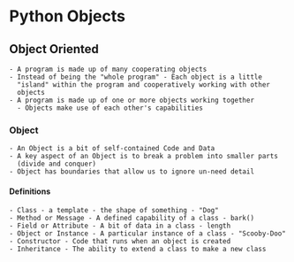 # Python Objects
    
## Object Oriented
    - A program is made up of many cooperating objects
    - Instead of being the "whole program" - Each object is a little
      "island" within the program and cooperatively working with other
      objects
    - A program is made up of one or more objects working together
      - Objects make use of each other's capabilities

### Object
    - An Object is a bit of self-contained Code and Data
    - A key aspect of an Object is to break a problem into smaller parts
      (divide and conquer)
    - Object has boundaries that allow us to ignore un-need detail

#### Definitions
    - Class - a template - the shape of something - "Dog"
    - Method or Message - A defined capability of a class - bark()
    - Field or Attribute - A bit of data in a class - length
    - Object or Instance - A particular instance of a class - "Scooby-Doo"
    - Constructor - Code that runs when an object is created
    - Inheritance - The ability to extend a class to make a new class